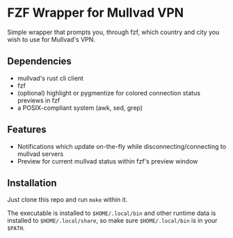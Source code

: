 # FZF Wrapper for Mullvad VPN
Simple wrapper that prompts you, through fzf, which country and city you wish to use for Mullvad's VPN.

## Dependencies
- mullvad's rust cli client
- fzf
- (optional) highlight or pygmentize for colored connection status previews in fzf
- a POSIX-compliant system (awk, sed, grep)

## Features
- Notifications which update on-the-fly while disconnecting/connecting to mullvad servers
- Preview for current mullvad status within fzf's preview window

## Installation
Just clone this repo and run `make` within it.

The executable is installed to `$HOME/.local/bin` and other runtime data is installed to `$HOME/.local/share`, so make sure `$HOME/.local/bin` is in your `$PATH`.
